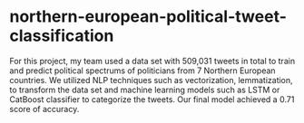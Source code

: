 # northern-european-political-tweet-classification
For this project, my team used a data set with 509,031 tweets in total to train and predict political spectrums of politicians from 7 Northern European countries. We utilized NLP techniques such as vectorization, lemmatization, to transform the data set and machine learning models such as LSTM or CatBoost classifier to categorize the tweets. Our final model achieved a 0.71 score of accuracy.

